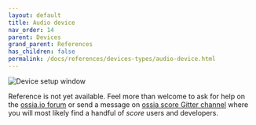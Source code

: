 ```yaml
---
layout: default
title: Audio device
nav_order: 14
parent: Devices
grand_parent: References
has_children: false
permalink: /docs/references/devices-types/audio-device.html
---
```


![Device setup window](/score-docs/assets/images/references/devices-types/audio-device.png "score device setup")

Reference is not yet available. Feel more than welcome to ask for help on the [ossia.io forum](https://forum.ossia.io) or send a message on [ossia score Gitter channel](https://gitter.im/ossia/score) where you will most likely find a handful of *score* users and developers.